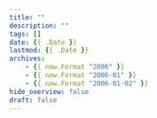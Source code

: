 ```yaml
---
title: ""
description: ""
tags: []
date: {{ .Date }}
lastmod: {{ .Date }}
archives:
    - {{ now.Format "2006" }}
    - {{ now.Format "2006-01" }}
    - {{ now.Format "2006-01-02" }}
hide_overview: false
draft: false
---
```



